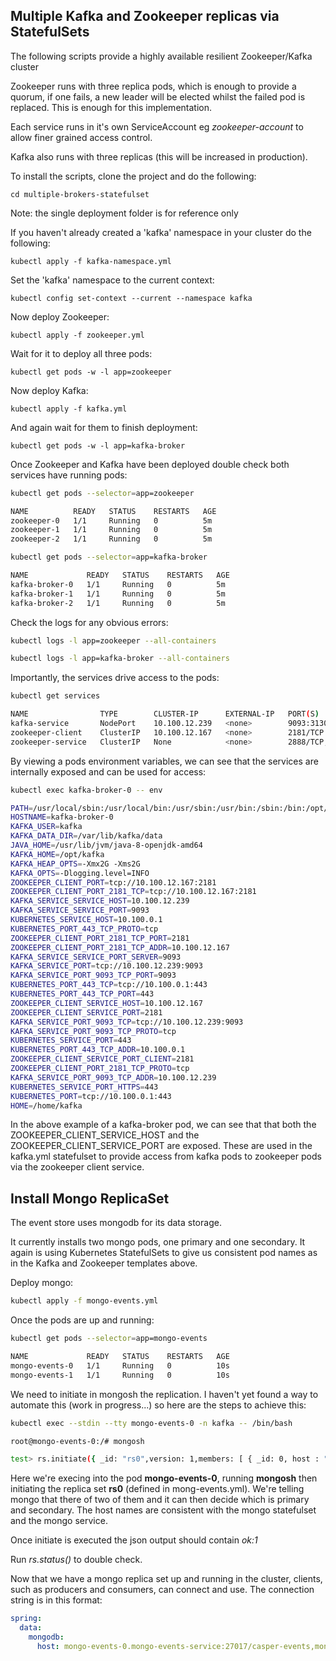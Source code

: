 ## Multiple Kafka and Zookeeper replicas via StatefulSets



The following scripts provide a highly available resilient Zookeeper/Kafka cluster

Zookeeper runs with three replica pods, which is enough to provide a quorum, if one fails, a new leader will be elected whilst the failed pod is replaced. This is enough for this implementation.

Each service runs in it's own ServiceAccount eg *zookeeper-account* to allow finer grained access control.

Kafka also runs with three replicas (this will be increased in production). 

To install the scripts, clone the project and do the following:

```shell
cd multiple-brokers-statefulset
```

Note: the single deployment folder is for reference only

If you haven't already created a 'kafka' namespace in your cluster do the following:

```shell
kubectl apply -f kafka-namespace.yml
```

Set the 'kafka' namespace to the current context:

```shell
kubectl config set-context --current --namespace kafka
```

Now deploy Zookeeper:

```
kubectl apply -f zookeeper.yml
```

Wait for it to deploy all three pods:

```
kubectl get pods -w -l app=zookeeper
```

Now deploy Kafka:

```
kubectl apply -f kafka.yml
```

And again wait for them to finish deployment:

```
kubectl get pods -w -l app=kafka-broker
```

Once Zookeeper and Kafka have been deployed double check both services have running pods:

```bash
kubectl get pods --selector=app=zookeeper

NAME          READY   STATUS    RESTARTS   AGE
zookeeper-0   1/1     Running   0          5m
zookeeper-1   1/1     Running   0          5m
zookeeper-2   1/1     Running   0          5m

```

```bash
kubectl get pods --selector=app=kafka-broker

NAME             READY   STATUS    RESTARTS   AGE
kafka-broker-0   1/1     Running   0          5m
kafka-broker-1   1/1     Running   0          5m
kafka-broker-2   1/1     Running   0          5m
```

Check the logs for any obvious errors:

```bash
kubectl logs -l app=zookeeper --all-containers

kubectl logs -l app=kafka-broker --all-containers

```



Importantly, the services drive access to the pods:

```bash
kubectl get services

NAME                TYPE        CLUSTER-IP      EXTERNAL-IP   PORT(S)             AGE
kafka-service       NodePort    10.100.12.239   <none>        9093:31307/TCP      5m
zookeeper-client    ClusterIP   10.100.12.167   <none>        2181/TCP            5m
zookeeper-service   ClusterIP   None            <none>        2888/TCP,3888/TCP   5m

```

By viewing a pods environment variables, we can see that the services are internally exposed and can be used for access:

```bash
kubectl exec kafka-broker-0 -- env

PATH=/usr/local/sbin:/usr/local/bin:/usr/sbin:/usr/bin:/sbin:/bin:/opt/kafka/bin
HOSTNAME=kafka-broker-0
KAFKA_USER=kafka
KAFKA_DATA_DIR=/var/lib/kafka/data
JAVA_HOME=/usr/lib/jvm/java-8-openjdk-amd64
KAFKA_HOME=/opt/kafka
KAFKA_HEAP_OPTS=-Xmx2G -Xms2G
KAFKA_OPTS=-Dlogging.level=INFO
ZOOKEEPER_CLIENT_PORT=tcp://10.100.12.167:2181
ZOOKEEPER_CLIENT_PORT_2181_TCP=tcp://10.100.12.167:2181
KAFKA_SERVICE_SERVICE_HOST=10.100.12.239
KAFKA_SERVICE_SERVICE_PORT=9093
KUBERNETES_SERVICE_HOST=10.100.0.1
KUBERNETES_PORT_443_TCP_PROTO=tcp
ZOOKEEPER_CLIENT_PORT_2181_TCP_PORT=2181
ZOOKEEPER_CLIENT_PORT_2181_TCP_ADDR=10.100.12.167
KAFKA_SERVICE_SERVICE_PORT_SERVER=9093
KAFKA_SERVICE_PORT=tcp://10.100.12.239:9093
KAFKA_SERVICE_PORT_9093_TCP_PORT=9093
KUBERNETES_PORT_443_TCP=tcp://10.100.0.1:443
KUBERNETES_PORT_443_TCP_PORT=443
ZOOKEEPER_CLIENT_SERVICE_HOST=10.100.12.167
ZOOKEEPER_CLIENT_SERVICE_PORT=2181
KAFKA_SERVICE_PORT_9093_TCP=tcp://10.100.12.239:9093
KAFKA_SERVICE_PORT_9093_TCP_PROTO=tcp
KUBERNETES_SERVICE_PORT=443
KUBERNETES_PORT_443_TCP_ADDR=10.100.0.1
ZOOKEEPER_CLIENT_SERVICE_PORT_CLIENT=2181
ZOOKEEPER_CLIENT_PORT_2181_TCP_PROTO=tcp
KAFKA_SERVICE_PORT_9093_TCP_ADDR=10.100.12.239
KUBERNETES_SERVICE_PORT_HTTPS=443
KUBERNETES_PORT=tcp://10.100.0.1:443
HOME=/home/kafka
```

In the above example of a kafka-broker pod, we can see that that both the ZOOKEEPER_CLIENT_SERVICE_HOST and the ZOOKEEPER_CLIENT_SERVICE_PORT are exposed. These are used in the kafka.yml statefulset to provide access from kafka pods to zookeeper pods via the zookeeper client service.



## Install Mongo ReplicaSet

The event store uses mongodb for its data storage.

It currently installs two mongo pods, one primary and one secondary. It again is using Kubernetes StatefulSets to give us consistent pod names as in the Kafka and Zookeeper templates above.

Deploy mongo:

```bash
kubectl apply -f mongo-events.yml
```

Once the pods are up and running:

```bash
kubectl get pods --selector=app=mongo-events

NAME             READY   STATUS    RESTARTS   AGE
mongo-events-0   1/1     Running   0          10s
mongo-events-1   1/1     Running   0          10s
```

We need to initiate in mongosh the replication. I haven't yet found a way to automate this (work in progress...) so here are the steps to achieve this:

```bash
kubectl exec --stdin --tty mongo-events-0 -n kafka -- /bin/bash

root@mongo-events-0:/# mongosh

test> rs.initiate({ _id: "rs0",version: 1,members: [ { _id: 0, host : "mongo-events-1.mongo-events-service:27017" }, { _id: 1, host : "mongo-events-0.mongo-events-service:27017" } ]} )

```

Here we're execing into the pod **mongo-events-0**, running **mongosh** then initiating the replica set **rs0** (defined in mong-events.yml). We're telling mongo that there of two of them and it can then decide which is primary and secondary. The host names are consistent with the mongo statefulset and the mongo service.

Once initiate is executed the json output should contain *ok:1* 

Run *rs.status()* to double check.

Now that we have a mongo replica set up and running in the cluster, clients, such as producers and consumers, can connect and use. The connection string is in this format:

```yaml
spring:
  data:
    mongodb:
      host: mongo-events-0.mongo-events-service:27017/casper-events,mongo-events-1.mongo-events-service:27017/casper-events

```

 

